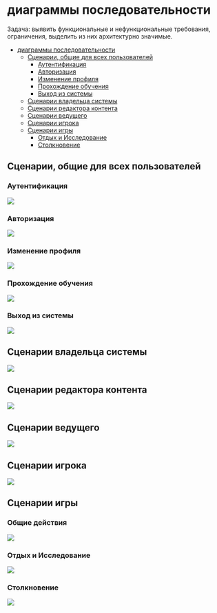 # диаграммы последовательности

Задача: выявить функциональные и нефункциональные требования, ограничения, выделить из них архитектурно значимые.

<!-- TOC -->
* [диаграммы последовательности](#диаграммы-последовательности)
	* [Сценарии, общие для всех пользователей](#сценарии-общие-для-всех-пользователей)
		* [Аутентификация](#аутентификация)
		* [Авторизация](#авторизация)
		* [Изменение профиля](#изменение-профиля)
		* [Прохождение обучения](#прохождение-обучения)
		* [Выход из системы](#выход-из-системы)
	* [Сценарии владельца системы](#сценарии-владельца-системы)
	* [Сценарии редактора контента](#сценарии-редактора-контента)
	* [Сценарии ведущего](#сценарии-ведущего)
	* [Сценарии игрока](#сценарии-игрока)
	* [Сценарии игры](#сценарии-игры)
		* [Отдых и Исследование](#отдых-и-исследование)
		* [Столкновение](#столкновение)
<!-- TOC -->

## Сценарии, общие для всех пользователей

### Аутентификация

![](../svg/chart/sequence/common_authentication.svg)

### Авторизация

![](../svg/chart/sequence/common_authorization.svg)

### Изменение профиля

![](../svg/chart/sequence/common_edit_profile.svg)

### Прохождение обучения

![](../svg/chart/sequence/common_learn.svg)

### Выход из системы

![](../svg/chart/sequence/common_logout.svg)

## Сценарии владельца системы

![](../svg/chart/sequence/user_owner.svg)

## Сценарии редактора контента

![](../svg/chart/sequence/user_editor.svg)

## Сценарии ведущего

![](../svg/chart/sequence/user_dm.svg)

## Сценарии игрока

![](../svg/chart/sequence/user_player.svg)

## Сценарии игры

### Общие действия

![](../svg/chart/sequence/play_common.svg)

### Отдых и Исследование

![](../svg/chart/sequence/play_exploreOrDownTime.svg)

### Столкновение

![](../svg/chart/sequence/play_encounter.svg)

